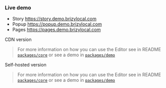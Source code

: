 ### Live demo
- Story https://story.demo.brizylocal.com
- Popup https://popup.demo.brizylocal.com
- Pages https://pages.demo.brizylocal.com

CDN version

> For more information on how you can use the Editor see in README [`packages/core`](https://github.com/BrizyB/Brizy-Local/blob/master/packages/core/README.MD) or see a demo in [`packages/demo`](https://github.com/BrizyB/Brizy-Local/blob/master/packages/demo/README.MD)

Self-hosted version

> For more information on how you can use the Editor see in README [`packages/core`](https://github.com/BrizyB/Brizy-Local/blob/master/packages/core/README.MD) or see a demo in [`packages/demo`](https://github.com/BrizyB/Brizy-Local/blob/master/packages/demo/README.MD)
